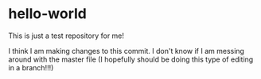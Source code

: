 # hello-world
This is just a test repository for me!

I think I am making changes to this commit. I don't know if I am messing around with the master file (I hopefully should be doing this type of editing in a branch!!!)
